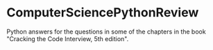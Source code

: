 # ComputerSciencePythonReview

Python answers for the questions in some of the chapters in the book "Cracking the Code Interview, 5th edition".